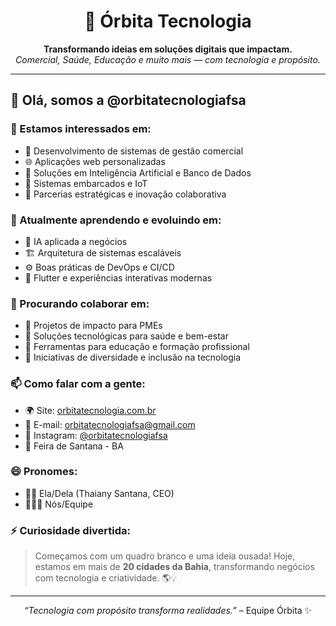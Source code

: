 <h1 align="center">🚀 Órbita Tecnologia</h1>

<p align="center">
  <strong>Transformando ideias em soluções digitais que impactam.</strong><br/>
  <em>Comercial, Saúde, Educação e muito mais — com tecnologia e propósito.</em>
</p>

---

## 👋 Olá, somos a @orbitatecnologiafsa

### 👀 Estamos interessados em:
- 💼 Desenvolvimento de sistemas de gestão comercial
- 🌐 Aplicações web personalizadas
- 🤖 Soluções em Inteligência Artificial e Banco de Dados
- 🔌 Sistemas embarcados e IoT
- 🤝 Parcerias estratégicas e inovação colaborativa

### 🌱 Atualmente aprendendo e evoluindo em:
- 🧠 IA aplicada a negócios
- 🏗️ Arquitetura de sistemas escaláveis
- ⚙️ Boas práticas de DevOps e CI/CD
- 📱 Flutter e experiências interativas modernas

### 💞️ Procurando colaborar em:
- 🧩 Projetos de impacto para PMEs
- 🏥 Soluções tecnológicas para saúde e bem-estar
- 🏫 Ferramentas para educação e formação profissional
- 🌈 Iniciativas de diversidade e inclusão na tecnologia

### 📫 Como falar com a gente:
- 🌍 Site: [orbitatecnologia.com.br](https://www.orbitatecnologia.com.br)
- 📧 E-mail: orbitatecnologiafsa@gmail.com
- 📸 Instagram: [@orbitatecnologiafsa](https://instagram.com/orbitatecnologiafsa)
- 📍 Feira de Santana - BA

### 😄 Pronomes:
- 🙋‍♀️ Ela/Dela (Thaiany Santana, CEO)
- 👩🏽‍💻 Nós/Equipe

### ⚡ Curiosidade divertida:
> Começamos com um quadro branco e uma ideia ousada! Hoje, estamos em mais de **20 cidades da Bahia**, transformando negócios com tecnologia e criatividade. 🌎💡

---

<p align="center"><em>“Tecnologia com propósito transforma realidades.”</em> – Equipe Órbita ✨</p>
